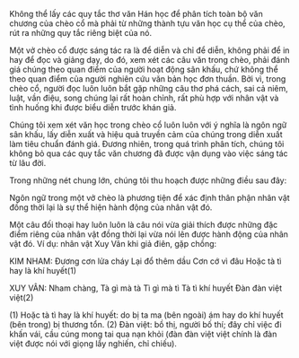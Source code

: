 Không thể lấy các quy tắc thơ văn Hán học để phân tích toàn bộ văn chương của chèo cổ mà phải từ những thành tựu văn học cụ thể của chèo, rút ra những quy tắc riêng biệt của nó.

Một vở chèo cổ được sáng tác ra là để diễn và chỉ để diễn, không phải để in hay để đọc và giảng dạy, do đó, xem xét các câu văn trong chèo, phải đánh giá chúng theo quan điểm của người hoạt động sân khấu, chứ không thể theo quan điểm của người nghiên cứu văn bản học đơn thuần. Bởi vì, trong chèo cổ, người đọc luôn luôn bắt gặp những câu thơ phá cách, sai cả niêm, luật, vần điệu, song chúng lại rất hoàn chỉnh, rất phù hợp với nhân vật và tình huống khi được biểu diễn trước khán giả.

Chúng tôi xem xét văn học trong chèo cổ luôn luôn với ý nghĩa là ngôn ngữ sân khấu, lấy diễn xuất và hiệu quả truyền cảm của chúng trong diễn xuất làm tiêu chuẩn đánh giá. Đương nhiên, trong quá trình phân tích, chúng tôi không bỏ qua các quy tắc văn chương đã được vận dụng vào việc sáng tác từ lâu đời.

Trong những nét chung lớn, chúng tôi thu hoạch được những điều sau đây:

Ngôn ngữ trong một vở chèo là phương tiện để xác định thân phận nhân vật đồng thời lại là sự thể hiện hành động của nhân vật đó.

Một câu đối thoại hay luôn luôn là câu nói vừa giải thích được những đặc điểm riêng của nhân vật đồng thời lại vừa nói lên được hành động của nhân vật đó. Ví dụ: nhân vật Xuy Vân khi giả điên, gặp chồng:

KIM NHAM:
    Đương cơn lửa cháy
    Lại đổ thêm dầu
    Cơn cớ vì đâu
    Hoặc tà tì hay là khí huyết(1)

XUY VÂN:
    Nham chàng,
    Tà gì mà tà
    Tì gì mà tì
    Tà tì khí huyết
    Đàn đàn việt việt(2)

(1) Hoặc tà tì hay là khí huyết: do bị ta ma (bên ngoài) ám hay do khí huyết (bên trong) bị thương tổn.
(2) Đàn việt: bồ thị, người bố thí; đây chỉ việc đi khấn vái, cầu cúng mong tai qua nạn khỏi (đàn đàn việt việt chính là đàn việt được nói với giọng lẩy nghiến, chỉ chiếu).